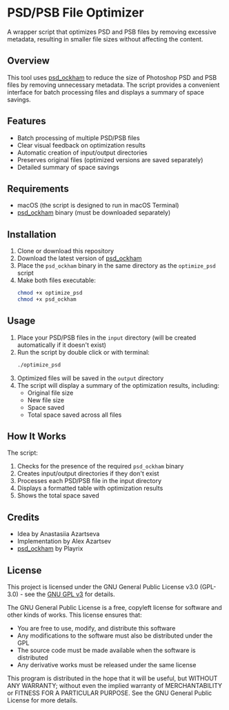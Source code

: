 # PSD/PSB File Optimizer

A wrapper script that optimizes PSD and PSB files by removing excessive metadata, resulting in smaller file sizes without affecting the content.

## Overview

This tool uses [psd_ockham](https://github.com/Playrix/psd_ockham) to reduce the size of Photoshop PSD and PSB files by removing unnecessary metadata. The script provides a convenient interface for batch processing files and displays a summary of space savings.

## Features

- Batch processing of multiple PSD/PSB files
- Clear visual feedback on optimization results
- Automatic creation of input/output directories
- Preserves original files (optimized versions are saved separately)
- Detailed summary of space savings

## Requirements

- macOS (the script is designed to run in macOS Terminal)
- [psd_ockham](https://github.com/Playrix/psd_ockham/releases) binary (must be downloaded separately)

## Installation

1. Clone or download this repository
2. Download the latest version of [psd_ockham](https://github.com/Playrix/psd_ockham/releases)
3. Place the `psd_ockham` binary in the same directory as the `optimize_psd` script
4. Make both files executable:
   ```bash
   chmod +x optimize_psd
   chmod +x psd_ockham
   ```

## Usage

1. Place your PSD/PSB files in the `input` directory (will be created automatically if it doesn't exist)
2. Run the script by double click or with terminal:
   ```bash
   ./optimize_psd
   ```
3. Optimized files will be saved in the `output` directory
4. The script will display a summary of the optimization results, including:
   - Original file size
   - New file size
   - Space saved
   - Total space saved across all files

## How It Works

The script:
1. Checks for the presence of the required `psd_ockham` binary
2. Creates input/output directories if they don't exist
3. Processes each PSD/PSB file in the input directory
4. Displays a formatted table with optimization results
5. Shows the total space saved

## Credits

- Idea by Anastasiia Azartseva
- Implementation by Alex Azartsev
- [psd_ockham](https://github.com/Playrix/psd_ockham) by Playrix

## License

This project is licensed under the GNU General Public License v3.0 (GPL-3.0) - see the [GNU GPL v3](https://www.gnu.org/licenses/gpl-3.0.en.html) for details.

The GNU General Public License is a free, copyleft license for software and other kinds of works. This license ensures that:

- You are free to use, modify, and distribute this software
- Any modifications to the software must also be distributed under the GPL
- The source code must be made available when the software is distributed
- Any derivative works must be released under the same license

This program is distributed in the hope that it will be useful, but WITHOUT ANY WARRANTY; without even the implied warranty of MERCHANTABILITY or FITNESS FOR A PARTICULAR PURPOSE. See the GNU General Public License for more details.
